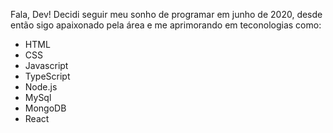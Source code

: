 Fala, Dev! Decidi seguir meu sonho de programar em junho de 2020, desde então sigo apaixonado pela área e me aprimorando em teconologias como:

- HTML
- CSS
- Javascript
- TypeScript
- Node.js
- MySql
- MongoDB
- React



<!--
**JoaoFPessoa/JoaoFPessoa** is a ✨ _special_ ✨ repository because its `README.md` (this file) appears on your GitHub profile.

Here are some ideas to get you started:

- 🔭 I’m currently working on ...
- 🌱 I’m currently learning ...
- 👯 I’m looking to collaborate on ...
- 🤔 I’m looking for help with ...
- 💬 Ask me about ...
- 📫 How to reach me: ...
- 😄 Pronouns: ...
- ⚡ Fun fact: ...
-->
